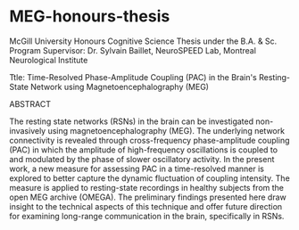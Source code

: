 # MEG-honours-thesis

McGill University
Honours Cognitive Science Thesis under the B.A. & Sc. Program
Supervisor: Dr. Sylvain Baillet, NeuroSPEED Lab, Montreal Neurological Institute


Ttle: Time-Resolved Phase-Amplitude Coupling (PAC) in the Brain's Resting-State 
Network using Magnetoencephalography (MEG)


ABSTRACT

The resting state networks (RSNs) in the brain can be investigated non-invasively
using magnetoencephalography (MEG). The underlying network connectivity is
revealed through cross-frequency phase-amplitude coupling (PAC) in which the
amplitude of high-frequency oscillations is coupled to and modulated by the phase
of slower oscillatory activity. In the present work, a new measure for assessing PAC
in a time-resolved manner is explored to better capture the dynamic fluctuation of
coupling intensity. The measure is applied to resting-state recordings in healthy
subjects from the open MEG archive (OMEGA). The preliminary findings presented
here draw insight to the technical aspects of this technique and offer future
direction for examining long-range communication in the brain, specifically in RSNs.
